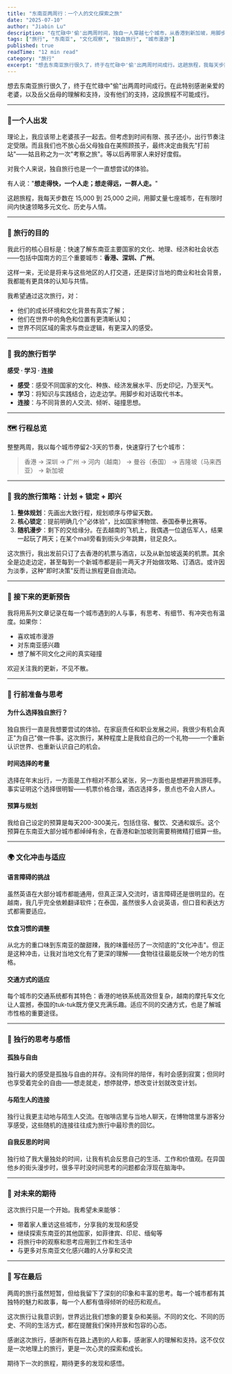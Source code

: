 ```yaml
---
title: "东南亚两周行：一个人的文化探索之旅"
date: "2025-07-10"
author: "Jiabin Lu"
description: "在忙碌中'偷'出两周时间，独自一人穿越七个城市，从香港到新加坡，用脚步丈量东南亚的多元文化、历史与人情。"
tags: ["旅行", "东南亚", "文化观察", "独自旅行", "城市漫游"]
published: true
readTime: "12 min read"
category: "旅行"
excerpt: "想去东南亚旅行很久了，终于在忙碌中'偷'出两周时间成行。这趟旅程，我每天步数在 15,000 到 25,000 之间，用脚丈量七座城市，在有限时间内快速领略多元文化、历史与人情。"
---
```


想去东南亚旅行很久了，终于在忙碌中"偷"出两周时间成行。在此特别感谢亲爱的老婆，以及岳父岳母的理解和支持，没有他们的支持，这段旅程不可能成行。

---

### **🧍一个人出发**

理论上，我应该带上老婆孩子一起去。但考虑到时间有限、孩子还小，出行节奏注定受限。而且我们也不放心岳父母独自在美照顾孩子，最终决定由我先"打前站"——姑且称之为一次"考察之旅"。等以后再带家人来好好度假。

对我个人来说，独自旅行也是一个一直想尝试的体验。

有人说："**想走得快，一个人走；想走得远，一群人走。**"

这趟旅程，我每天步数在 15,000 到 25,000 之间，用脚丈量七座城市，在有限时间内快速领略多元文化、历史与人情。

---

### **🎯 旅行的目的**

我此行的核心目标是：快速了解东南亚主要国家的文化、地理、经济和社会状态——包括中国南方的三个重要城市：**香港、深圳、广州**。

这样一来，无论是将来与这些地区的人打交道，还是探讨当地的商业和社会背景，我都能有更具体的认知与共情。

我希望通过这次旅行，对：

- 他们的成长环境和文化背景有真实了解；
- 他们在世界中的角色和位置有更清晰认知；
- 世界不同区域的需求与商业逻辑，有更深入的感受。

---

### **🧭 我的旅行哲学**

**感受 · 学习 · 连接**

- **感受**：感受不同国家的文化、种族、经济发展水平、历史印记，乃至天气。
- **学习**：将知识与实践结合，边走边学。用脚步和对话取代书本。
- **连接**：与不同背景的人交流、倾听、碰撞思想。

---

### **🗺️ 行程总览**

整整两周，我以每个城市停留2-3天的节奏，快速穿行了七个城市：

> 香港 → 深圳 → 广州 → 河内（越南） → 曼谷（泰国） → 吉隆坡（马来西亚） → 新加坡
> 

---

### **📌 我的旅行策略：计划 + 锁定 + 即兴**

1. **整体规划**：先画出大致行程，规划顺序与停留天数。
2. **核心锁定**：提前明确几个"必体验"，比如国家博物馆、泰国泰拳比赛等。
3. **随机漫步**：剩下的交给缘分。在去越南的飞机上，我偶遇一位退伍军人，结果一起玩了两天；在某个mall旁看到街头少年跳舞，驻足良久。

这次旅行，我出发前只订了去香港的机票与酒店，以及从新加坡返美的机票。其余全是边走边定，甚至每到一个新城市都是前一两天才开始做攻略、订酒店。或许因为淡季，这种"即时决策"反而让旅程更自由流动。

---

### **📖 接下来的更新预告**

我将用系列文章记录在每一个城市遇到的人与事，有思考、有细节、有冲突也有温度。如果你：

- 喜欢城市漫游
- 对东南亚感兴趣
- 想了解不同文化之间的真实碰撞

欢迎关注我的更新，不见不散。

---

### **🎒 行前准备与思考**

#### **为什么选择独自旅行？**

独自旅行一直是我想要尝试的体验。在家庭责任和职业发展之间，我很少有机会真正"为自己"做一件事。这次旅行，某种程度上是我给自己的一个礼物——一个重新认识世界、也重新认识自己的机会。

#### **时间选择的考量**

选择在年末出行，一方面是工作相对不那么紧张，另一方面也是想避开旅游旺季。事实证明这个选择很明智——机票价格合理，酒店选择多，景点也不会人挤人。

#### **预算与规划**

我给自己设定的预算是每天200-300美元，包括住宿、餐饮、交通和娱乐。这个预算在东南亚大部分城市都绰绰有余，在香港和新加坡则需要稍微精打细算一些。

---

### **🌍 文化冲击与适应**

#### **语言障碍的挑战**

虽然英语在大部分城市都能通用，但真正深入交流时，语言障碍还是很明显的。在越南，我几乎完全依赖翻译软件；在泰国，虽然很多人会说英语，但口音和表达方式都需要适应。

#### **饮食习惯的调整**

从北方的重口味到东南亚的酸甜辣，我的味蕾经历了一次彻底的"文化冲击"。但正是这种冲击，让我对当地文化有了更深的理解——食物往往最能反映一个地方的性格。

#### **交通方式的适应**

每个城市的交通系统都有其特色：香港的地铁系统高效但复杂，越南的摩托车文化让人震撼，泰国的tuk-tuk既方便又充满乐趣。适应不同的交通方式，也是了解城市性格的重要途径。

---

### **💭 独行的思考与感悟**

#### **孤独与自由**

独行最大的感受是孤独与自由的并存。没有同伴的陪伴，有时会感到寂寞；但同时也享受着完全的自由——想走就走，想停就停，想改变计划就改变计划。

#### **与陌生人的连接**

独行让我更主动地与陌生人交流。在咖啡店里与当地人聊天，在博物馆里与游客分享感受，这些随机的连接往往成为旅行中最珍贵的回忆。

#### **自我反思的时间**

独行给了我大量独处的时间，让我有机会反思自己的生活、工作和价值观。在异国他乡的街头漫步时，很多平时没时间思考的问题都会浮现在脑海中。

---

### **🔮 对未来的期待**

这次旅行只是一个开始。我希望未来能够：

- 带着家人重访这些城市，分享我的发现和感受
- 继续探索东南亚的其他国家，如菲律宾、印尼、缅甸等
- 将旅行中的观察和思考应用到工作和生活中
- 与更多对东南亚文化感兴趣的人分享和交流

---

### **📝 写在最后**

两周的旅行虽然短暂，但给我留下了深刻的印象和丰富的思考。每一个城市都有其独特的魅力和故事，每一个人都有值得倾听的经历和观点。

这次旅行让我意识到，世界远比我们想象的要复杂和美丽。不同的文化、不同的历史、不同的生活方式，都在提醒我们保持开放和包容的心态。

感谢这次旅行，感谢所有在路上遇到的人和事，感谢家人的理解和支持。这不仅仅是一次地理上的旅行，更是一次心灵的探索和成长。

期待下一次的旅程，期待更多的发现和感悟。
